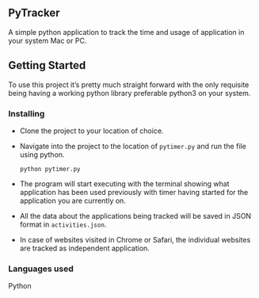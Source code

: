 
## PyTracker

A simple python application to track the time and usage of application in your system Mac or PC. 

## Getting Started

To use this project it’s pretty much straight forward with the only requisite being having a working python library preferable python3 on your system. 

### Installing

- Clone the project to your location of choice.
- Navigate into the project to the location of `pytimer.py` and run the file using python.

    `python pytimer.py`

- The program will start executing with the terminal showing what application has been used previously with timer having started for the application you are currently on.
- All the data about the applications being tracked will be saved in JSON format in `activities.json`.
- In case of websites visited in Chrome or Safari, the individual websites are tracked as independent application.

### Languages used

Python
